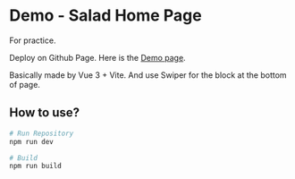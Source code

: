 # Demo - Salad Home Page
For practice.

Deploy on Github Page. Here is the [Demo page](https://shunnnet.github.io/demo-salad).

Basically made by Vue 3 + Vite.
And use Swiper for the block at the bottom of page.

## How to use?

```sh
# Run Repository
npm run dev

# Build 
npm run build
```
